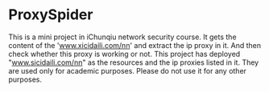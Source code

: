 # ProxySpider
This is a mini project in iChunqiu network security course. It gets the content of the 'www.xicidaili.com/nn' and extract the ip proxy in it. And then check whether this proxy is working or not.
This project has deployed "www.sicidaili.com/nn" as the resources and the ip proxies listed in it. They are used only for academic purposes. Please do not use it for any other purposes.

